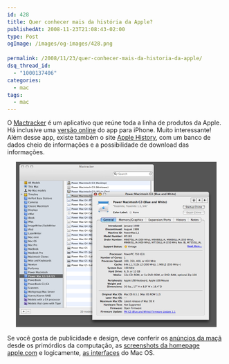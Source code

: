 ```yaml
---
id: 428
title: Quer conhecer mais da história da Apple?
publishedAt: 2008-11-23T21:08:43-02:00
type: Post
ogImage: /images/og-images/428.png

permalink: /2008/11/23/quer-conhecer-mais-da-historia-da-apple/
dsq_thread_id:
  - "1000137406"
categories:
  - mac
tags:
  - mac
---
```

O [Mactracker](http://www.mactracker.ca/) é um aplicativo que reúne toda a linha de produtos da Apple. Há inclusive uma [versão online](http://mactracker.dreamhosters.com/iphone/) do app para iPhone. Muito interessante! Além desse app, existe também o site [Apple History](http://www.apple-history.com/), com um banco de dados cheio de informações e a possibilidade de download das informações.

<center>
  <a href='http://www.mactracker.ca/'><img src="/wp-content/uploads/2008/11/mactracker.png" alt="" title="mactracker" /></a>
</center>

Se você gosta de publicidade e design, deve conferir os [anúncios da maçã](http://www.macmothership.com/gallery/gallery1.html) desde os primórdios da computação, as [screenshots da homepage](http://www.flickr.com/photos/kernelpanic/sets/283374/) [apple.com](http://www.apple.com) e logicamente, [as interfaces](http://www.iindigo3d.com/blog/?page_id=40) do Mac OS.
